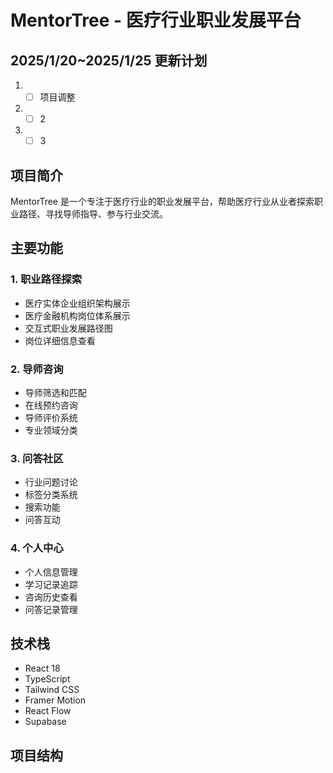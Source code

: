 # MentorTree - 医疗行业职业发展平台

## 2025/1/20~2025/1/25 更新计划

1. -[ ] 项目调整
2. -[ ] 2
3. -[ ] 3

## 项目简介

MentorTree 是一个专注于医疗行业的职业发展平台，帮助医疗行业从业者探索职业路径、寻找导师指导、参与行业交流。

## 主要功能

### 1. 职业路径探索
- 医疗实体企业组织架构展示
- 医疗金融机构岗位体系展示
- 交互式职业发展路径图
- 岗位详细信息查看

### 2. 导师咨询
- 导师筛选和匹配
- 在线预约咨询
- 导师评价系统
- 专业领域分类

### 3. 问答社区
- 行业问题讨论
- 标签分类系统
- 搜索功能
- 问答互动

### 4. 个人中心
- 个人信息管理
- 学习记录追踪
- 咨询历史查看
- 问答记录管理

## 技术栈

- React 18
- TypeScript
- Tailwind CSS
- Framer Motion
- React Flow
- Supabase

## 项目结构
